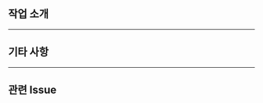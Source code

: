 ## 작업 소개
<!-- 작업한 내용을 소개해주세요. -->

***
## 기타 사항
<!-- 추가로 전할 말을 작성해주세요. -->

***
## 관련 Issue
<!-- 관련된 이슈를 닫아주세요. ex) closed #1 -->


